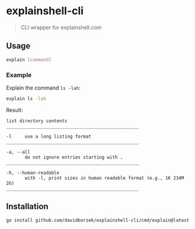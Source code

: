 # explainshell-cli

> CLI wrapper for explainshell.com

## Usage

```bash
explain [command]
```

### Example

Explain the command `ls -lah`:

```bash
explain ls -lah
```

Result:

```
list directory contents
__________________________________________________

-l     use a long listing format
__________________________________________________

-a, --all
       do not ignore entries starting with .
__________________________________________________

-h, --human-readable
       with -l, print sizes in human readable format (e.g., 1K 234M 2G)
__________________________________________________
```

## Installation

```bash
go install github.com/davidborzek/explainshell-cli/cmd/explain@latest
```
